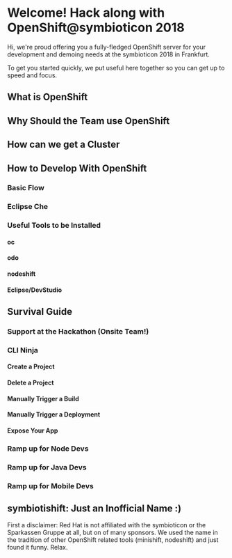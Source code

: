 # Welcome! Hack along with OpenShift@symbioticon 2018

Hi, we're proud offering you a fully-fledged OpenShift server for your development and demoing needs at the symbioticon 2018 in Frankfurt.

To get you started quickly, we put useful here together so you can get up to speed and focus. 

## What is OpenShift


## Why Should the Team use OpenShift


## How can we get a Cluster


## How to Develop With OpenShift


### Basic Flow


### Eclipse Che



### Useful Tools to be Installed


#### oc


#### odo


#### nodeshift


#### Eclipse/DevStudio


## Survival Guide


### Support at the Hackathon (Onsite Team!)


### CLI Ninja


#### Create a Project


#### Delete a Project


#### Manually Trigger a Build


#### Manually Trigger a Deployment


#### Expose Your App


### Ramp up for Node Devs


### Ramp up for Java Devs


### Ramp up for Mobile Devs


## symbiotishift: Just an Inofficial Name :)
First a disclaimer: Red Hat is not affiliated with the symbioticon or the Sparkassen Gruppe at all, but on of many sponsors. 
We used the name in the tradition of other OpenShift related tools (minishift, nodeshift) and just found it funny. Relax.



